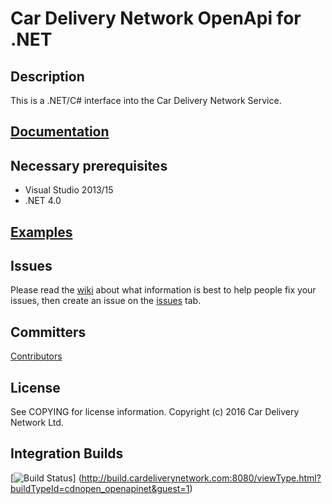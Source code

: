 Car Delivery Network OpenApi for .NET
===

Description
---
This is a .NET/C# interface into the Car Delivery Network Service.

[Documentation](http://docs.cardeliverynetwork.com)
---

Necessary prerequisites
---
* Visual Studio 2013/15
* .NET 4.0 

[Examples](https://github.com/cardeliverynetwork/openapi.net/wiki/Code-Examples)
---

Issues
---
Please read the [wiki](https://github.com/cardeliverynetwork/openapi.net/wiki) about what information is best to help people fix your issues, then create an issue on the [issues](https://github.com/cardeliverynetwork/csharp-apiclient/issues) tab.

Committers
---
[Contributors](https://github.com/cardeliverynetwork/openapi.net/contributors)

License
---
See COPYING for license information. Copyright (c) 2016 Car Delivery Network Ltd.

Integration Builds
---
[![Build Status](http://build.cardeliverynetwork.com:8080/app/rest/builds/buildType:cdnopen_openapinet/statusIcon)]
(http://build.cardeliverynetwork.com:8080/viewType.html?buildTypeId=cdnopen_openapinet&guest=1)
